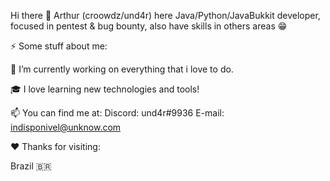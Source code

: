 Hi there 👋
Arthur (croowdz/und4r) here
Java/Python/JavaBukkit developer, focused in pentest & bug bounty, also have skills in others areas 😁



⚡ Some stuff about me:

🔭 I’m currently working on everything that i love to do.

🎓 I love learning new technologies and tools!

📫 You can find me at:
 Discord: und4r#9936
 E-mail: indisponivel@unknow.com

♥️ Thanks for visiting:

Brazil 🇧🇷
